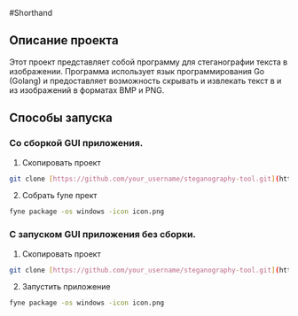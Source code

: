 #Shorthand
## Описание проекта
Этот проект представляет собой программу для стеганографии текста в изображении. Программа использует язык программирования Go (Golang) и предоставляет возможность скрывать и извлекать текст в и из изображений в форматах BMP и PNG.
## Способы запуска
### Со сборкой GUI приложения.
1) Скопировать проект 
```bash
git clone [https://github.com/your_username/steganography-tool.git](https://github.com/lirprocs/shorthand.git)
```
2) Собрать fyne прект
```bash
fyne package -os windows -icon icon.png
```
### С запуском GUI приложения без сборки.
1) Скопировать проект 
```bash
git clone [https://github.com/your_username/steganography-tool.git](https://github.com/lirprocs/shorthand.git)
```
2) Запустить приложение
```bash
fyne package -os windows -icon icon.png
```
